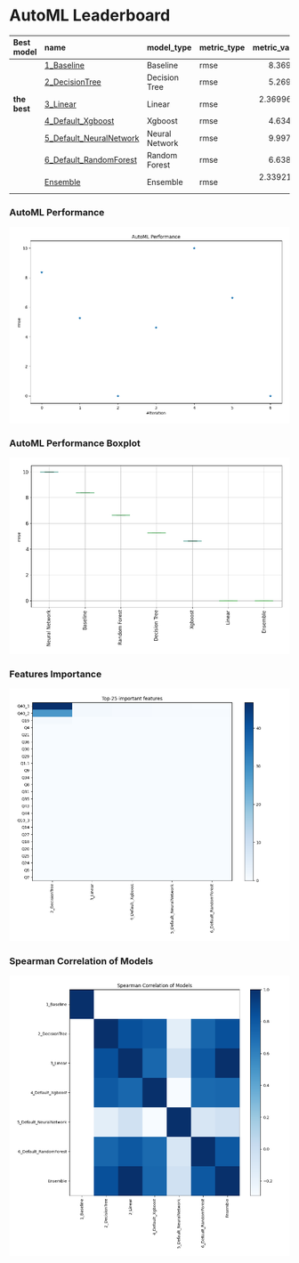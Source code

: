 # AutoML Leaderboard

| Best model   | name                                                         | model_type     | metric_type   |   metric_value |   train_time |
|:-------------|:-------------------------------------------------------------|:---------------|:--------------|---------------:|-------------:|
|              | [1_Baseline](1_Baseline/README.md)                           | Baseline       | rmse          |    8.36966     |         0.68 |
|              | [2_DecisionTree](2_DecisionTree/README.md)                   | Decision Tree  | rmse          |    5.26958     |        11.24 |
| **the best** | [3_Linear](3_Linear/README.md)                               | Linear         | rmse          |    2.36996e-14 |         3.28 |
|              | [4_Default_Xgboost](4_Default_Xgboost/README.md)             | Xgboost        | rmse          |    4.63486     |         3.71 |
|              | [5_Default_NeuralNetwork](5_Default_NeuralNetwork/README.md) | Neural Network | rmse          |    9.99758     |         1.39 |
|              | [6_Default_RandomForest](6_Default_RandomForest/README.md)   | Random Forest  | rmse          |    6.63816     |         4.11 |
|              | [Ensemble](Ensemble/README.md)                               | Ensemble       | rmse          |    2.33921e-14 |         0.35 |

### AutoML Performance
![AutoML Performance](ldb_performance.png)

### AutoML Performance Boxplot
![AutoML Performance Boxplot](ldb_performance_boxplot.png)

### Features Importance
![features importance across models](features_heatmap.png)



### Spearman Correlation of Models
![models spearman correlation](correlation_heatmap.png)

